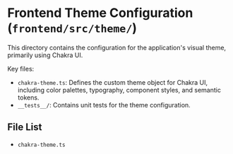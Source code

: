 # Frontend Theme Configuration (`frontend/src/theme/`)

This directory contains the configuration for the application's visual theme, primarily using Chakra UI.

Key files:

*   `chakra-theme.ts`: Defines the custom theme object for Chakra UI, including color palettes, typography, component styles, and semantic tokens.
*   `__tests__/`: Contains unit tests for the theme configuration. 

<!-- File List Start -->
## File List

- `chakra-theme.ts`

<!-- File List End -->
